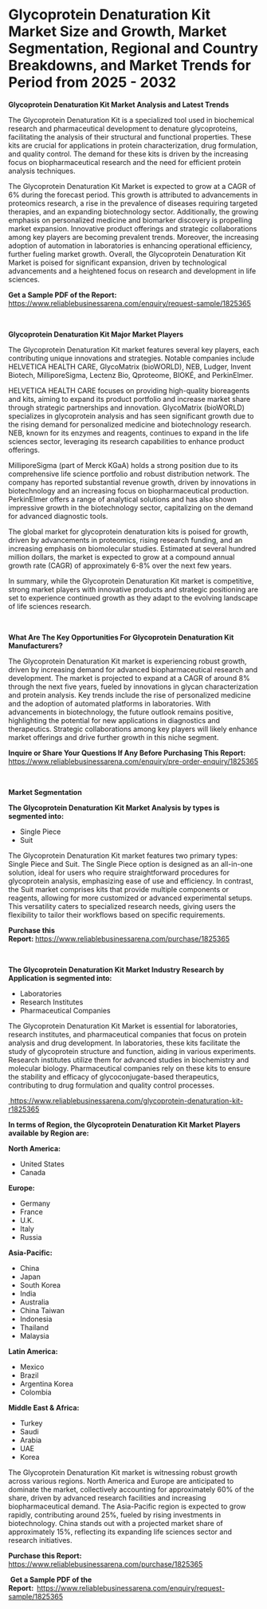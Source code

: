 <p><h1>Glycoprotein Denaturation Kit Market Size and Growth, Market Segmentation, Regional and Country Breakdowns, and Market Trends for Period from 2025 -  2032</h1></p><p><strong>Glycoprotein Denaturation Kit Market Analysis and Latest Trends</strong></p>
<p><p>The Glycoprotein Denaturation Kit is a specialized tool used in biochemical research and pharmaceutical development to denature glycoproteins, facilitating the analysis of their structural and functional properties. These kits are crucial for applications in protein characterization, drug formulation, and quality control. The demand for these kits is driven by the increasing focus on biopharmaceutical research and the need for efficient protein analysis techniques.</p><p>The Glycoprotein Denaturation Kit Market is expected to grow at a CAGR of 6% during the forecast period. This growth is attributed to advancements in proteomics research, a rise in the prevalence of diseases requiring targeted therapies, and an expanding biotechnology sector. Additionally, the growing emphasis on personalized medicine and biomarker discovery is propelling market expansion. Innovative product offerings and strategic collaborations among key players are becoming prevalent trends. Moreover, the increasing adoption of automation in laboratories is enhancing operational efficiency, further fueling market growth. Overall, the Glycoprotein Denaturation Kit Market is poised for significant expansion, driven by technological advancements and a heightened focus on research and development in life sciences.</p></p>
<p><strong>Get a Sample PDF of the Report:&nbsp;</strong> <a href="https://www.reliablebusinessarena.com/enquiry/request-sample/1825365?utm_campaign=3042&utm_medium=2&utm_source=Github&utm_content=ia&utm_term=14042025&utm_id=glycoprotein-denaturation-kit">https://www.reliablebusinessarena.com/enquiry/request-sample/1825365</a></p>
<p>&nbsp;</p>
<p><strong>Glycoprotein Denaturation Kit Major Market Players</strong></p>
<p><p>The Glycoprotein Denaturation Kit market features several key players, each contributing unique innovations and strategies. Notable companies include HELVETICA HEALTH CARE, GlycoMatrix (bioWORLD), NEB, Ludger, Invent Biotech, MilliporeSigma, Lectenz Bio, Qproteome, BIOKÉ, and PerkinElmer. </p><p>HELVETICA HEALTH CARE focuses on providing high-quality bioreagents and kits, aiming to expand its product portfolio and increase market share through strategic partnerships and innovation. GlycoMatrix (bioWORLD) specializes in glycoprotein analysis and has seen significant growth due to the rising demand for personalized medicine and biotechnology research. NEB, known for its enzymes and reagents, continues to expand in the life sciences sector, leveraging its research capabilities to enhance product offerings.</p><p>MilliporeSigma (part of Merck KGaA) holds a strong position due to its comprehensive life science portfolio and robust distribution network. The company has reported substantial revenue growth, driven by innovations in biotechnology and an increasing focus on biopharmaceutical production. PerkinElmer offers a range of analytical solutions and has also shown impressive growth in the biotechnology sector, capitalizing on the demand for advanced diagnostic tools.</p><p>The global market for glycoprotein denaturation kits is poised for growth, driven by advancements in proteomics, rising research funding, and an increasing emphasis on biomolecular studies. Estimated at several hundred million dollars, the market is expected to grow at a compound annual growth rate (CAGR) of approximately 6-8% over the next few years.</p><p>In summary, while the Glycoprotein Denaturation Kit market is competitive, strong market players with innovative products and strategic positioning are set to experience continued growth as they adapt to the evolving landscape of life sciences research.</p></p>
<p>&nbsp;</p>
<p><strong>What Are The Key Opportunities For Glycoprotein Denaturation Kit Manufacturers?</strong></p>
<p><p>The Glycoprotein Denaturation Kit market is experiencing robust growth, driven by increasing demand for advanced biopharmaceutical research and development. The market is projected to expand at a CAGR of around 8% through the next five years, fueled by innovations in glycan characterization and protein analysis. Key trends include the rise of personalized medicine and the adoption of automated platforms in laboratories. With advancements in biotechnology, the future outlook remains positive, highlighting the potential for new applications in diagnostics and therapeutics. Strategic collaborations among key players will likely enhance market offerings and drive further growth in this niche segment.</p></p>
<p><strong>Inquire or Share Your Questions If Any Before Purchasing This Report:</strong> <a href="https://www.reliablebusinessarena.com/enquiry/pre-order-enquiry/1825365?utm_campaign=3042&utm_medium=2&utm_source=Github&utm_content=ia&utm_term=14042025&utm_id=glycoprotein-denaturation-kit">https://www.reliablebusinessarena.com/enquiry/pre-order-enquiry/1825365</a></p>
<p>&nbsp;</p>
<p><strong>Market Segmentation</strong></p>
<p><strong>The Glycoprotein Denaturation Kit Market Analysis by types is segmented into:</strong></p>
<p><ul><li>Single Piece</li><li>Suit</li></ul></p>
<p><p>The Glycoprotein Denaturation Kit market features two primary types: Single Piece and Suit. The Single Piece option is designed as an all-in-one solution, ideal for users who require straightforward procedures for glycoprotein analysis, emphasizing ease of use and efficiency. In contrast, the Suit market comprises kits that provide multiple components or reagents, allowing for more customized or advanced experimental setups. This versatility caters to specialized research needs, giving users the flexibility to tailor their workflows based on specific requirements.</p></p>
<p><strong>Purchase this Report:&nbsp;</strong><a href="https://www.reliablebusinessarena.com/purchase/1825365?utm_campaign=3042&utm_medium=2&utm_source=Github&utm_content=ia&utm_term=14042025&utm_id=glycoprotein-denaturation-kit">https://www.reliablebusinessarena.com/purchase/1825365</a></p>
<p>&nbsp;</p>
<p><strong>The Glycoprotein Denaturation Kit Market Industry Research by Application is segmented into:</strong></p>
<p><ul><li>Laboratories</li><li>Research Institutes</li><li>Pharmaceutical Companies</li></ul></p>
<p><p>The Glycoprotein Denaturation Kit Market is essential for laboratories, research institutes, and pharmaceutical companies that focus on protein analysis and drug development. In laboratories, these kits facilitate the study of glycoprotein structure and function, aiding in various experiments. Research institutes utilize them for advanced studies in biochemistry and molecular biology. Pharmaceutical companies rely on these kits to ensure the stability and efficacy of glycoconjugate-based therapeutics, contributing to drug formulation and quality control processes.</p></p>
<p><a href="https://www.reliablebusinessarena.com/glycoprotein-denaturation-kit-r1825365?utm_campaign=3042&utm_medium=2&utm_source=Github&utm_content=ia&utm_term=14042025&utm_id=glycoprotein-denaturation-kit">&nbsp;https://www.reliablebusinessarena.com/glycoprotein-denaturation-kit-r1825365</a></p>
<p><strong>In terms of Region, the Glycoprotein Denaturation Kit Market Players available by Region are:</strong></p>
<p>
    <p> <strong> North America: </strong>
        <ul>
            <li>United States</li>
            <li>Canada</li>
        </ul>
        </p> 
    <p> <strong> Europe: </strong>
        <ul>
            <li>Germany</li>
            <li>France</li>
            <li>U.K.</li>
            <li>Italy</li>
            <li>Russia</li>
        </ul>
        </p> 
    <p> <strong> Asia-Pacific: </strong>
        <ul>
            <li>China</li>
            <li>Japan</li>
            <li>South Korea</li>
            <li>India</li>
            <li>Australia</li>
            <li>China Taiwan</li>
            <li>Indonesia</li>
            <li>Thailand</li>
            <li>Malaysia</li>
        </ul>
        </p> 
    <p> <strong> Latin America: </strong>
        <ul>
            <li>Mexico</li>
            <li>Brazil</li>
            <li>Argentina Korea</li>
            <li>Colombia</li>
        </ul>
        </p> 
    <p> <strong> Middle East & Africa: </strong>
        <ul>
            <li>Turkey</li>
            <li>Saudi</li>
            <li>Arabia</li>
            <li>UAE</li>
            <li>Korea</li>
        </ul>
    </p>
    </p>
<p><p>The Glycoprotein Denaturation Kit market is witnessing robust growth across various regions. North America and Europe are anticipated to dominate the market, collectively accounting for approximately 60% of the share, driven by advanced research facilities and increasing biopharmaceutical demand. The Asia-Pacific region is expected to grow rapidly, contributing around 25%, fueled by rising investments in biotechnology. China stands out with a projected market share of approximately 15%, reflecting its expanding life sciences sector and research initiatives.</p></p>
<p><strong>Purchase this Report: </strong><a href="https://www.reliablebusinessarena.com/purchase/1825365?utm_campaign=3042&utm_medium=2&utm_source=Github&utm_content=ia&utm_term=14042025&utm_id=glycoprotein-denaturation-kit">https://www.reliablebusinessarena.com/purchase/1825365</a></p>
<p>&nbsp;<strong>Get a Sample PDF of the Report:&nbsp;&nbsp;</strong><a href="https://www.reliablebusinessarena.com/enquiry/request-sample/1825365?utm_campaign=3042&utm_medium=2&utm_source=Github&utm_content=ia&utm_term=14042025&utm_id=glycoprotein-denaturation-kit">https://www.reliablebusinessarena.com/enquiry/request-sample/1825365</a></p>
<p><strong></strong></p>
<p><p></p><p></p><p></p></p>